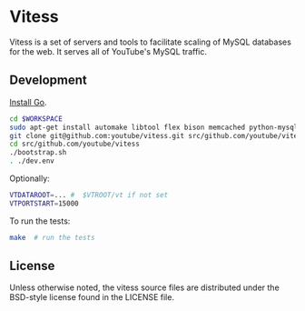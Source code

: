 Vitess
======

Vitess is a set of servers and tools to facilitate scaling of MySQL
databases for the web. It serves all of YouTube's MySQL traffic.

Development
-----------

[Install Go](http://golang.org/doc/install).

``` sh
cd $WORKSPACE
sudo apt-get install automake libtool flex bison memcached python-mysqldb # to compile MySQL
git clone git@github.com:youtube/vitess.git src/github.com/youtube/vitess
cd src/github.com/youtube/vitess
./bootstrap.sh
. ./dev.env
```

Optionally:

``` sh
VTDATAROOT=... #  $VTROOT/vt if not set
VTPORTSTART=15000
```

To run the tests:

``` sh
make  # run the tests
```

License
-------

Unless otherwise noted, the vitess source files are distributed
under the BSD-style license found in the LICENSE file.

